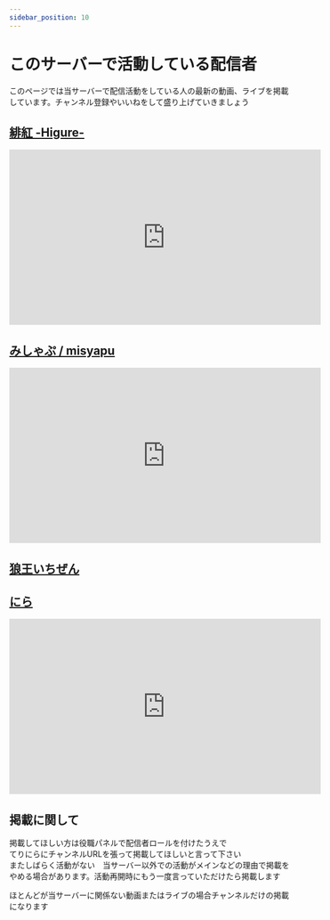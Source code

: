 ```yaml
---
sidebar_position: 10
---
```

# このサーバーで活動している配信者

このページでは当サーバーで配信活動をしている人の最新の動画、ライブを掲載しています。チャンネル登録やいいねをして盛り上げていきましょう
## [緋紅 -Higure-](https://www.youtube.com/@-higure-1374)
<iframe width="560" height="315" src="https://www.youtube.com/embed/?list=UUCuEdRk_FbFMb6R1JDa854Q" title="YouTube video player" frameborder="0" allow="accelerometer; autoplay; clipboard-write; encrypted-media; gyroscope; 
picture-in-picture" allowfullscreen></iframe>


## [みしゃぷ / misyapu](https://www.youtube.com/@user-ui4pf5ei1z)


<iframe width="560" height="315" src="https://www.youtube.com/embed/?list=UUnqYCUTFz3g4kB_mfM_RbYA" title="YouTube video player" frameborder="0" allow="accelerometer; autoplay; clipboard-write; encrypted-media; gyroscope; 
picture-in-picture" allowfullscreen></iframe>


## [狼王いちぜん](https://www.youtube.com/@wolf-king1026/featured)


## [にら](https://www.youtube.com/@user-uf2jt6bu1l/featured)


<iframe width="560" height="315" src="https://www.youtube.com/embed/7h_-F1K76Kg" title="YouTube video player" frameborder="0" allow="accelerometer; autoplay; clipboard-write; encrypted-media; gyroscope; picture-in-picture; web-share" allowfullscreen></iframe>


## 掲載に関して

掲載してほしい方は役職パネルで配信者ロールを付けたうえで  
てりにらにチャンネルURLを張って掲載してほしいと言って下さい  
またしばらく活動がない　当サーバー以外での活動がメインなどの理由で掲載をやめる場合があります。活動再開時にもう一度言っていただけたら掲載します

ほとんどが当サーバーに関係ない動画またはライブの場合チャンネルだけの掲載になります

